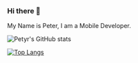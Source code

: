 ### Hi there 👋
My Name is Peter, I am a Mobile Developer.


![Petyr's GitHub stats](https://github-readme-stats.vercel.app/api?username=petyr47&show_icons=true&theme=radical)

[![Top Langs](https://github-readme-stats.vercel.app/api/top-langs/?username=petyr47)](https://github.com/petyr47/github-readme-stats)


<!--
**petyr47/petyr47** is a ✨ _special_ ✨ repository because its `README.md` (this file) appears on your GitHub profile.


Here are some ideas to get you started:

- 🔭 I’m currently working on ...
- 🌱 I’m currently learning ...
- 👯 I’m looking to collaborate on ...
- 🤔 I’m looking for help with ...
- 💬 Ask me about ...
- 📫 How to reach me: ...
- 😄 Pronouns: ...
- ⚡ Fun fact: ...
-->
